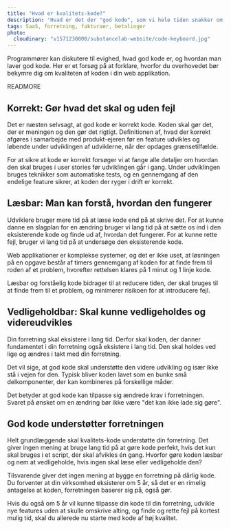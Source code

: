 ```yaml
---
title: "Hvad er kvalitets-kode?"
description: 'Hvad er det der "god kode", som vi hele tiden snakker om, egentligt?'
tags: SaaS, forretning, fakturaer, betalinger
photo:
  cloudinary: "v1571230808/substancelab-website/code-keyboard.jpg"
---
```


Programmører kan diskutere til evighed, hvad god kode er, og hvordan man laver god kode. Her er et forsøg på at forklare, hvorfor du overhovedet bør bekymre dig om kvaliteten af koden i din web applikation.

READMORE

## Korrekt: Gør hvad det skal og uden fejl

Det er næsten selvsagt, at god kode er korrekt kode. Koden skal gør det, der er meningen og den gør det rigtigt. Definitionen af, hvad der korrekt afgøres i samarbejde med produkt-ejeren før en feature udvikles og løbende under udviklingen af udviklerne, når der opdages grænsetilfælde.

For at sikre at kode er korrekt forsøger vi at fange alle detaljer om hvordan den skal bruges i user stories før udviklingen går i gang. Under udviklingen bruges teknikker som automatiske tests, og en gennemgang af den endelige feature sikrer, at koden der ryger i drift er korrekt.

## Læsbar: Man kan forstå, hvordan den fungerer

Udviklere bruger mere tid på at læse kode end på at skrive det. For at kunne danne en slagplan for en ændring bruger vi lang tid på at sætte os ind i den eksisterende kode og finde ud af, hvordan det fungerer. For at kunne rette fejl, bruger vi lang tid på at undersøge den eksisterende kode.

Web applikationer er komplekse systemer, og det er ikke uset, at løsningen på en opgave består af timers gennemgang af koden for at finde frem til roden af et problem, hvorefter rettelsen klares på 1 minut og 1 linje kode.

Læsbar og forståelig kode bidrager til at reducere tiden, der skal bruges til at finde frem til et problem, og minimerer risikoen for at introducere fejl.

## Vedligeholdbar: Skal kunne vedligeholdes og videreudvikles

Din forretning skal eksistere i lang tid. Derfor skal koden, der danner fundamentet i din forretning også eksistere i lang tid. Den skal holdes ved lige og ændres i takt med din forretning.

Det vil sige, at god kode skal understøtte den videre udvikling og især ikke stå i vejen for den. Typisk bliver koden lavet som en bunke små delkomponenter, der kan kombineres på forskellige måder.

Det betyder at god kode kan tilpasse sig ændrede krav i forretningen. Svaret på ønsket om en ændring bør ikke være "det kan ikke lade sig gøre".

## God kode understøtter forretningen

Helt grundlæggende skal kvalitets-kode understøtte din forretning. Det giver ingen mening at bruge lang tid på at gøre kode perfekt, hvis det kun skal bruges i et script, der skal afvikles én gang. Hvorfor gøre koden læsbar og nem at vedligeholde, hvis ingen skal læse eller vedligeholde den?

Tilsvarende giver det ingen mening at bygge en forretning på dårlig kode. Du forventer at din virksomhed eksisterer om 5 år, så det er en rimelig antagelse at koden, forretningen baserer sig på, også gør.

Hvis du også om 5 år vil kunne tilpasse din kode til din forretning, udvikle nye features uden at skulle omskrive alting, og finde og rette fejl på kortest mulig tid, skal du allerede nu starte med kode af høj kvalitet.
